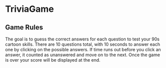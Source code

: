 # TriviaGame

## Game Rules
The goal is to guess the correct answers for each question to test your 90s cartoon skills. There are 10 questions total, with 10 seconds to answer each one by clicking on the possible answers. If time runs out before you click an answer, it counted as unanswered and move on to the next. Once the game is over your score will be displayed at the end.